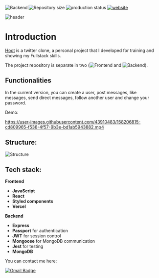 <p align="start">
  <img alt="Backend" src="https://img.shields.io/badge/api-Backend-red">

  <img alt="Repository size" src="https://img.shields.io/github/repo-size/mlamarques/api-hoot">
  
  <img src="https://img.shields.io/github/deployments/mlamarques/api-hoot/hoot-api" alt="production status">
  
  <a href="https://hoot-app.vercel.app">
    <img alt="website" src="https://img.shields.io/badge/Website-white">
  </a>
</p>

<!-- <p align="center"><img src="https://user-images.githubusercontent.com/43910483/157722999-95f32943-f6ea-4576-920a-8a5bc4615bf4.png" alt="Hoot-logo" title="Hoot-logo" /></p> -->
![header](https://user-images.githubusercontent.com/43910483/157725366-2eb821bd-a413-4088-b940-c9fe8da359c8.png)

# Introduction
[Hoot](https://hoot-app.vercel.app) is a twitter clone, a personal project that I developed for training and showing my Fullstack skills.

The project repository is separate in two (![Frontend](https://github.com/mlamarques/hoot-app) and ![Backend](https://github.com/mlamarques/api-hoot)).

## Functionalities

In the current version, you can create a user, post messages, like messages, send direct messages, follow another user and change your password.

Demo:
<!-- Old version -->
<!-- https://user-images.githubusercontent.com/43910483/157718113-ed1512d2-8e83-485d-8d03-5082180c9971.mp4 -->

<!-- New version -->

https://user-images.githubusercontent.com/43910483/158206815-cd809965-f538-4f57-9b3e-bd1ab5943882.mp4

## Structure:

![Structure](https://user-images.githubusercontent.com/43910483/157724338-546e0bf7-755f-4304-99c8-81a637bc80a1.jpg)

## Tech stack:
**Frontend**
- **JavaScript**
- **React**
- **Styled components**
- **Vercel**

**Backend**
- **Express**
- **Passport** for authentication
- **JWT** for session control
- **Mongoose** for MongoDB communication
- **Jest** for testing
- **MongoDB**

You can contact me here:

[![Gmail Badge](https://img.shields.io/badge/-lamarques.marcos@gmail.com-c14438?style=flat-square&logo=Gmail&logoColor=white&link=mailto:lamarques.marcos@gmail.com)](mailto:lamarques.marcos@gmail.com)
